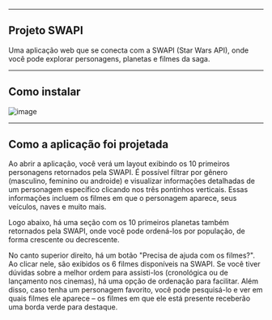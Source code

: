 -------------
Projeto SWAPI
-------------

Uma aplicação web que se conecta com a SWAPI (Star Wars API), onde você pode explorar personagens, planetas e filmes da saga.

-------------
Como instalar
-------------

![image](https://github.com/user-attachments/assets/6c7d51e7-3611-4fe8-aa56-45a92566791f)




------------------------------
Como a aplicação foi projetada
------------------------------

Ao abrir a aplicação, você verá um layout exibindo os 10 primeiros personagens retornados pela SWAPI. É possível filtrar por gênero (masculino, feminino ou androide) e visualizar informações detalhadas de um personagem específico clicando nos três pontinhos verticais. Essas informações incluem os filmes em que o personagem aparece, seus veículos, naves e muito mais.

Logo abaixo, há uma seção com os 10 primeiros planetas também retornados pela SWAPI, onde você pode ordená-los por população, de forma crescente ou decrescente.

No canto superior direito, há um botão "Precisa de ajuda com os filmes?". Ao clicar nele, são exibidos os 6 filmes disponíveis na SWAPI. Se você tiver dúvidas sobre a melhor ordem para assisti-los (cronológica ou de lançamento nos cinemas), há uma opção de ordenação para facilitar. Além disso, caso tenha um personagem favorito, você pode pesquisá-lo e ver em quais filmes ele aparece – os filmes em que ele está presente receberão uma borda verde para destaque.
